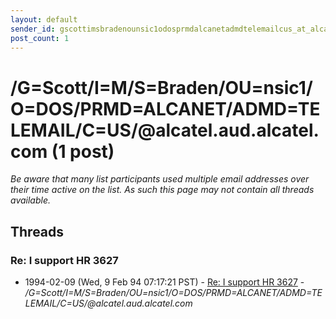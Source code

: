 ```yaml
---
layout: default
sender_id: gscottimsbradenounsic1odosprmdalcanetadmdtelemailcus_at_alcatel_aud_alcatel_com
post_count: 1
---
```


# /G=Scott/I=M/S=Braden/OU=nsic1/O=DOS/PRMD=ALCANET/ADMD=TELEMAIL/C=US/<span>@</span>alcatel.aud.alcatel.com (1 post)

_Be aware that many list participants used multiple email addresses over their time active on the list. As such this page may not contain all threads available._

## Threads

### Re: I support HR 3627
+ 1994-02-09 (Wed, 9 Feb 94 07:17:21 PST) - [Re: I support HR 3627](/archive/1994/02/728c4e18387bafe8d1aa13dc73aada19f887042c77066a8d9a0be9d406c1be28) - _/G=Scott/I=M/S=Braden/OU=nsic1/O=DOS/PRMD=ALCANET/ADMD=TELEMAIL/C=US/@alcatel.aud.alcatel.com_

